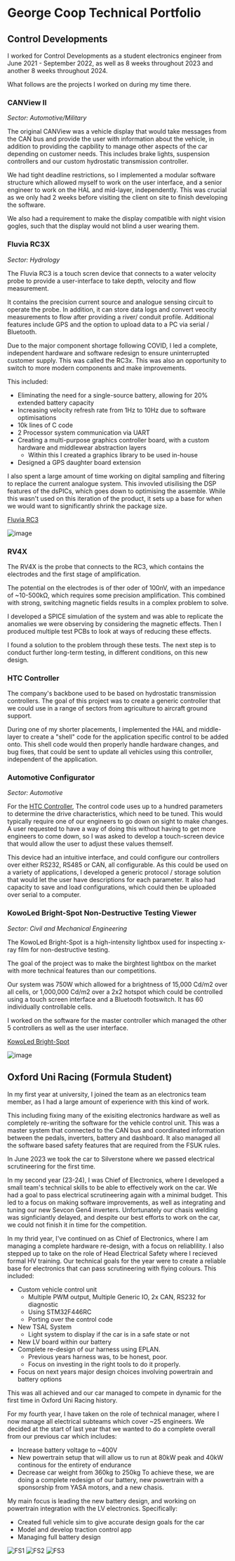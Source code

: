 # George Coop Technical Portfolio

## Control Developments
I worked for Control Developments as a student electronics engineer from June 2021 - September 2022, as well as 8 weeks throughout 2023 and another 8 weeks throughout 2024.

What follows are the projects I worked on during my time there.


### CANView II
*Sector: Automotive/Military*

The original CANView was a vehicle display that would take messages from the CAN bus and provide the user with information about the vehicle, in addition to providing the capbility to manage other aspects of the car depending on customer needs. This includes brake lights, suspension controllers and our custom hydrostatic transmission controller.

We had tight deadline restrictions, so I implemented a modular software structure which allowed myself to work on the user interface, and a senior engineer to work on the HAL and mid-layer, independently.
This was crucial as we only had 2 weeks before visiting the client on site to finish developing the software.

We also had a requirement to make the display compatible with night vision gogles, such that the display would not blind a user wearing them. 

### Fluvia RC3X
*Sector: Hydrology*

The Fluvia RC3 is a touch scren device that connects to a water velocity probe to provide a user-interface to take depth, velocity and flow measurement.

It contains the precision current source and analogue sensing circuit to operate the probe. In addition, it can store data logs and convert veocity measurements to flow after providing a river/ conduit profile. Additional features include GPS and the option to upload data to a PC via serial / Bluetooth.

Due to the major component shortage following COVID, I led a complete, independent hardware and software redesign to ensure uninterrupted customer supply. This was called the RC3x. This was also an opportunity to switch to more modern components and make improvements.

This included:
- Eliminating the need for a single-source battery, allowing for 20% extended battery capacity
- Increasing velocity refresh rate from 1Hz to 10Hz due to software optimisations
- 10k lines of C code
- 2 Processor system communication via UART
- Creating a multi-purpose graphics controller board, with a custom hardware and middlewear abstraction layers
  - Within this I created a graphics library to be used in-house
- Designed a GPS daughter board extension

I also spent a large amount of time working on digital sampling and filtering to replace the current analogue system. This invovled utisilising the DSP features of the dsPICs, which goes down to optimising the assemble. 
While this wasn't used on this iteration of the product, it sets up a base for when we would want to significantly shrink the package size.

[Fluvia RC3](https://www.aqua-data.com/fluvia-rc3)

![image](https://github.com/user-attachments/assets/a42054f0-069d-4e58-807e-9972dc5985a0)

### RV4X

The RV4X is the probe that connects to the RC3, which contains the electrodes and the first stage of amplification. 

The potential on the electrodes is of ther oder of 100nV, with an impedance of ~10-500kΩ, which requires some precision amplification. 
This combined with strong, switching magnetic fields results in a complex problem to solve.

I developed a SPICE simulation of the system and was able to replicate the anomalies we were observing by considering the magnetic effects.
Then I produced multiple test PCBs to look at ways of reducing these effects.

I found a solution to the problem through these tests. The next step is to conduct further long-term testing, in different conditions, on this new design.

### HTC Controller

The company's backbone used to be based on hydrostatic transmission controllers. The goal of this project was to create a generic controller that we could use in a range of sectors from agriculture to aircraft ground support.

During one of my shorter placements, I implemented the HAL and middle-layer to create a "shell" code for the application specific control to be added onto.
This shell code would then properly handle hardware changes, and bug fixes, that could be sent to update all vehicles using this controller, independent of the application. 

### Automotive Configurator
*Sector: Automotive*

For the [HTC Controller](#htc-controller), The control code uses up to a hundred parameters to determine the drive characteristics, which need to be tuned. 
This would typically require one of our engineers to go down on sight to make changes.
A user requested to have a way of doing this without having to get more engineers to come down, so I was asked to develop a touch-screen device that would allow the user to adjust these values themself.

This device had an intuitive interface, and could configure our controllers over either RS232, RS485 or CAN, all configurable.
As this could be used on a variety of applications, I developed a generic protocol / storage solution that would let the user have descriptions for each parameter.
It also had capacity to save and load configurations, which could then be uploaded over serial to a computer. 

### KowoLed Bright-Spot Non-Destructive Testing Viewer
*Sector: Civil and Mechanical Engineering*

The KowoLed Bright-Spot is a high-intensity lightbox used for inspecting x-ray film for non-destructive testing.

The goal of the project was to make the birghtest lightbox on the market with more technical features than our competitions.

Our system was 750W which allowed for a brightness of 15,000 Cd/m2 over all cells, or 1,000,000 Cd/m2 over a 2x2 hotspot which could be controlled using a touch screen interface and a Bluetooth footswitch. It has 60 individually controllable cells.

I worked on the software for the master controller which managed the other 5 controllers as well as the user interface. 

[KowoLed Bright-Spot](http://www.ie-ndt.co.uk/brightspot.html)

![image](https://github.com/user-attachments/assets/2a233b8f-054c-4d2e-82c5-915f073e739f)


## Oxford Uni Racing (Formula Student)
In my first year at university, I joined the team as an electronics team member, as I had a large amount of experience with this kind of work.

This including fixing many of the exisiting electronics hardware as well as completely re-writing the software for the vehicle control unit. 
This was a master system that connected to the CAN bus and coordinated information between the pedals, inverters, battery and dashboard. It also managed all the software based safety features that are required from the FSUK rules.

In June 2023 we took the car to Silverstone where we passed electrical scrutineering for the first time.

In my second year (23-24), I was Chief of Electronics, where I developed a small team's technical skills to be able to effectively work on the car. 
We had a goal to pass electrical scrutineering again with a minimal budget. This led to a focus on making software improvements, as well as integrating and tuning our new Sevcon Gen4 inverters. 
Unfortunately our chasis welding was signficiantly delayed, and despite our best efforts to work on the car, we could not finish it in time for the competition.

In my thrid  year, I've continued on as Chief of Electronics, where I am managing a complete hardware re-design, with a focus on reliablility.
I also stepped up to take on the role of Head Electrical Safety where I recieved formal HV training.
Our technical goals for the year were to create a reliable base for electronics that can pass scrutineering with flying colours. 
This included:
- Custom vehicle control unit
  - Multiple PWM output, Multiple Generic IO, 2x CAN, RS232 for diagnostic
  - Using STM32F446RC
  - Porting over the control code
- New TSAL System
  - Light system to display if the car is in a safe state or not
- New LV board within our battery
- Complete re-design of our harness using EPLAN.
  - Previous years harness was, to be honest, poor.
  - Focus on investing in the right tools to do it properly.
- Focus on next years major design choices involving powertrain and battery options

This was all achieved and our car managed to compete in dynamic for the first time in Oxford Uni Racing history.


For my fourth year, I have taken on the role of technical manager, where I now manage all electrical subteams which cover ~25 engineers.
We decided at the start of last year that we wanted to do a complete overall from our previous car which includes:
- Increase battery voltage to ~400V
- New powertrain setup that will allow us to run at 80kW peak and 40kW continous for the entirety of endurance
- Decrease car weight from 360kg to 250kg
To achieve these, we are doing a complete redesign of our battery, new powertrain with a sponsorship from YASA motors, and a new chasis.

My main focus is leading the new battery design, and working on powertrain integration with the LV electronics. Specifically:
- Created full vehicle sim to give accurate design goals for the car
- Model and develop traction control app
- Managing full battery design


![FS1](https://github.com/user-attachments/assets/3a37b0f9-7a89-464b-a3f5-c12747dc4045) 
![FS2](https://github.com/user-attachments/assets/ad1223be-dbba-4b7d-860a-395628357d87) 
![FS3](https://github.com/user-attachments/assets/5a729187-9930-40f5-b807-faed4a753ba3)


